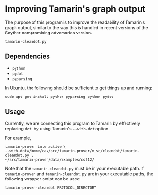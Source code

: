 Improving Tamarin's graph output
================================

The purpose of this program is to improve the readability of Tamarin's
graph output, similar to the way this is handled in recent versions of
the Scyther compromising adversaries version.

`tamarin-cleandot.py` 

Dependencies
------------

* `python`
* `pydot`
* `pyparsing`

In Ubuntu, the following should be sufficient to get things up and
running:

	sudo apt-get install python-pyparsing python-pydot

Usage
-----

Currently, we are connecting this program to Tamarin by effectively
replacing `dot`, by using Tamarin's `--with-dot` option.

For example,

    tamarin-prover interactive \
    --with-dot=/home/cas/src/tamarin-prover/misc/cleandot/tamarin-cleandot.py \
    ~/src/tamarin-prover/data/examples/csf12/

Note that the `tamarin-cleandot.py` must be in your executable path.
If `tamarin-prover` and `tamarin-cleandot.py` are in your executable
paths, the following wrapper script can be used:

    tamarin-prover-cleandot PROTOCOL_DIRECTORY

